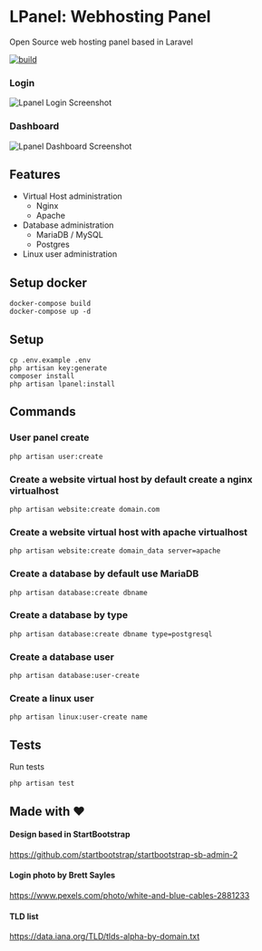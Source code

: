 # LPanel: Webhosting Panel

Open Source web hosting panel based in Laravel

[![build](https://github.com/Roskus/lpanel/actions/workflows/laravel.yml/badge.svg)](https://github.com/Roskus/lpanel/actions/workflows/laravel.yml)

### Login
![Lpanel Login Screenshot](./doc/screenshoot/login.png)

### Dashboard
![Lpanel Dashboard Screenshot](./doc/screenshoot/dashboard.png)

## Features

* Virtual Host administration
  * Nginx
  * Apache
* Database administration
  * MariaDB / MySQL
  * Postgres
* Linux user administration

## Setup docker
```terminal
docker-compose build
docker-compose up -d
```

## Setup
```terminal
cp .env.example .env
php artisan key:generate
composer install
php artisan lpanel:install
```

## Commands

### User panel create

```terminal
php artisan user:create
```

### Create a website virtual host by default create a nginx virtualhost

```terminal
php artisan website:create domain.com
```

### Create a website virtual host with apache virtualhost

```terminal
php artisan website:create domain_data server=apache
```

### Create a database by default use MariaDB

```terminal
php artisan database:create dbname
```

### Create a database by type

```terminal
php artisan database:create dbname type=postgresql
```

### Create a database user

```terminal
php artisan database:user-create
```

### Create a linux user

```terminal
php artisan linux:user-create name
```

## Tests

Run tests
```terminal
php artisan test
```

## Made with ❤️

#### Design based in StartBootstrap

https://github.com/startbootstrap/startbootstrap-sb-admin-2

#### Login photo by Brett Sayles

https://www.pexels.com/photo/white-and-blue-cables-2881233

#### TLD list

https://data.iana.org/TLD/tlds-alpha-by-domain.txt
